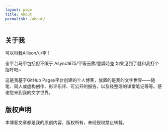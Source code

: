 ```yaml
---
layout: page
title: About
permalink: /about/
---
```


## 关于我

可以叫我Allison/小李！

全平台马甲包括但不限于 Async1975/平等云雾/意識時差 如果见到了就和我打个招呼吧~

这是我基于GitHub Pages平台创建的个人博客，放置的是我的文字世界——随笔、同人或虚构创作、影评乐评、可公开的报告，以及经整理的课堂笔记等等。感谢您来到我的文字世界。

## 版权声明

本博客文章都是我的原创内容，版权所有，未经授权禁止转载。
